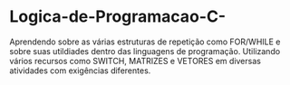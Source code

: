 # Logica-de-Programacao-C-

Aprendendo sobre as várias estruturas de repetição como FOR/WHILE e sobre suas utildiades dentro das linguagens de programação. 
Utilizando vários recursos como SWITCH, MATRIZES e VETORES em diversas atividades com exigências diferentes. 
